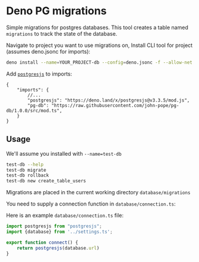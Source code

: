 # Deno PG migrations

Simple migrations for postgres databases. This tool creates a table named `migrations` to track the state of the database.

Navigate to project you want to use migrations on, Install CLI tool for project (assumes deno.jsonc for imports):

```bash
deno install --name=YOUR_PROJECT-db --config=deno.jsonc -f --allow-net --allow-env --allow-read --allow-run --allow-write=./database/migrations https://raw.githubusercontent.com/john-pope/pg-db/1.0.0/src/cli/main.ts
```

Add [`postgresjs`](https://deno.land/x/postgresjs) to imports: 

```jsonc
{
    "imports": {
        //...
        "postgresjs": "https://deno.land/x/postgresjs@v3.3.5/mod.js",
        "pg-db": "https://raw.githubusercontent.com/john-pope/pg-db/1.0.0/src/mod.ts",
    }
}
```

## Usage

We'll assume you installed with `--name=test-db`

```bash
test-db --help
test-db migrate
test-db rollback
test-db new create_table_users
```

Migrations are placed in the current working directory `database/migrations`

You need to supply a connection function in `database/connection.ts`:

Here is an example `database/connection.ts` file:

```ts
import postgresjs from "postgresjs";
import {database} from '../settings.ts';

export function connect() {
    return postgresjs(database.url)
}
```